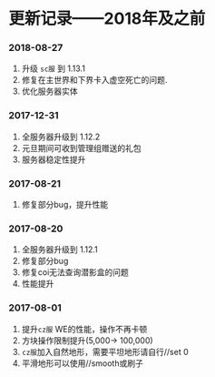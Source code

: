 # 更新记录——2018年及之前

### 2018-08-27
1. 升级 ``sc服`` 到 1.13.1
2. 修复在主世界和下界卡入虚空死亡的问题.
3. 优化服务器实体

### 2017-12-31
1. 全服务器升级到 1.12.2
2. 元旦期间可收到管理组赠送的礼包
3. 服务器稳定性提升

### 2017-08-21
1. 修复部分bug，提升性能

### 2017-08-20
1. 全服务器升级到 1.12.1
2. 修复部分bug
3. 修复coi无法查询潜影盒的问题
4. 性能提升

### 2017-08-01
1. 提升``cz服`` WE的性能，操作不再卡顿
2. 方块操作限制提升(5,000-> 100,000)
3. ``cz服``加入自然地形，需要平坦地形请自行//set 0
4. 平滑地形可以使用//smooth或刷子

